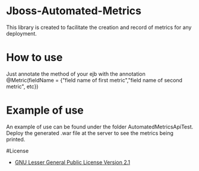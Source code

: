 # Jboss-Automated-Metrics
This library is created to facilitate the creation and record of metrics for any deployment.

# How to use
Just annotate the method of your ejb with the annotation @Metric(fieldName = {"field name of first metric","field name of second metric", etc})

# Example of use
An example of use can be found under the folder AutomatedMetricsApiTest.
Deploy the generated .war file at the server to see the metrics being printed.

#License 
* [GNU Lesser General Public License Version 2.1](http://www.gnu.org/licenses/lgpl-2.1-standalone.html)

